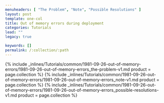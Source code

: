 ```yaml
---
menuheaders: [ "The Problem", "Note", "Possible Resolutions" ]
layout: post
template: one-col
title: Out of memory errors during deployment
categories: Tutorials
lead: ""
legacy: true

keywords: []
permalink: /:collection/:path
---
```





<a href="#the-problem"></a>{% include _inlines/Tutorials/common/1981-09-26-out-of-memory-errors/1981-09-26-out-of-memory-errors_the-problem-v1.md  product = page.collection %}
<a href="#note"></a>{% include _inlines/Tutorials/common/1981-09-26-out-of-memory-errors/1981-09-26-out-of-memory-errors_note-v1.md  product = page.collection %}
<a href="#possible-resolutions"></a>{% include _inlines/Tutorials/common/1981-09-26-out-of-memory-errors/1981-09-26-out-of-memory-errors_possible-resolutions-v1.md  product = page.collection %}